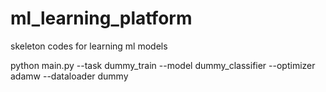 # ml_learning_platform
skeleton codes for learning ml models



python main.py --task dummy_train --model dummy_classifier --optimizer adamw --dataloader dummy

